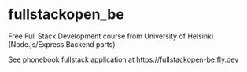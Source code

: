 # fullstackopen_be

Free Full Stack Development course from University of Helsinki (Node.js/Express Backend parts)

See phonebook fullstack application at <https://fullstackopen-be.fly.dev>
